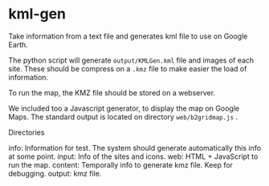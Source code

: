# kml-gen
Take information from a text file and generates kml file to use on Google Earth.

The python script will generate `output/KMLGen.kml` file and images of each site. These should be compress on a `.kmz` file to make easier the load of information.

To run the map, the KMZ file should be stored on a webserver.

We included too a Javascript generator, to display the map on Google Maps. The standard output is located on directory `web/b2gridmap.js` .


Directories

info: Information for test. The system should generate automatically this info at some point.
input: Info of the sites and icons.
web: HTML + JavaScript to run the map.
content: Temporally info to generate kmz file. Keep for debugging.
output: kmz file.
